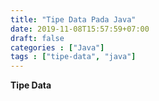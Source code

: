 ```yaml
---
title: "Tipe Data Pada Java"
date: 2019-11-08T15:57:59+07:00
draft: false
categories : ["Java"]
tags : ["tipe-data", "java"]
---
```


**Tipe Data** 